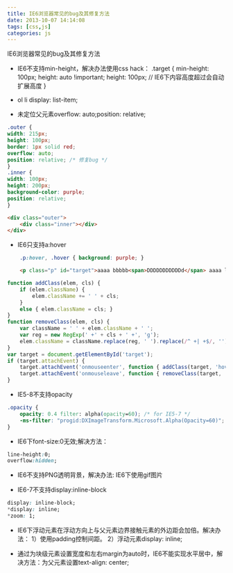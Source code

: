 ```yaml
---
title: IE6浏览器常见的bug及其修复方法
date: 2013-10-07 14:14:08
tags: [css,js]
categories: js
---
```

IE6浏览器常见的bug及其修复方法
<!-- more -->
* IE6不支持min-height，解决办法使用css hack：
.target { min-height: 100px; height: auto !important; height: 100px; // IE6下内容高度超过会自动扩展高度 }

* ol li display: list-item;

* 未定位父元素overflow: auto;position: relative;
```css
.outer {
width: 215px;
height: 100px;
border: 1px solid red;
overflow: auto;
position: relative; /* 修复bug */
}
.inner {
width: 100px;
height: 200px;
background-color: purple;
position: relative;
}
```
```html
<div class="outer">
    <div class="inner"></div>
</div>
```

* IE6只支持a:hover
```css
    .p:hover, .hover { background: purple; }
```
```html
    <p class="p" id="target">aaaa bbbbb<span>DDDDDDDDDDDd</span> aaaa lkjlkjdf j</p>
```
```javascript
function addClass(elem, cls) {
    if (elem.className) {
        elem.className += ' ' + cls;
    }
    else { elem.className = cls; }
}
function removeClass(elem, cls) {
    var className = ' ' + elem.className + ' ';
    var reg = new RegExp(' +' + cls + ' +', 'g');
    elem.className = className.replace(reg, ' ').replace(/^ +| +$/, '');
}
var target = document.getElementById('target');
if (target.attachEvent) {
    target.attachEvent('onmouseenter', function { addClass(target, 'hover'); });
    target.attachEvent('onmouseleave', function { removeClass(target, 'hover'); })
}
```
* IE5-8不支持opacity

```css
.opacity {
    opacity: 0.4 filter: alpha(opacity=60); /* for IE5-7 */
    -ms-filter: "progid:DXImageTransform.Microsoft.Alpha(Opacity=60)"; /* for IE 8*/
}
```
* IE6下font-size:0无效;解决方法：
```css
line-height:0;
overflow:hidden;
```

* IE6不支持PNG透明背景，解决办法: IE6下使用gif图片

* IE6-7不支持display:inline-block
```css
display: inline-block;
*display: inline;
*zoom: 1;
```
* IE6下浮动元素在浮动方向上与父元素边界接触元素的外边距会加倍。解决办法： 1）使用padding控制间距。 2）浮动元素display: inline;

* 通过为块级元素设置宽度和左右margin为auto时，IE6不能实现水平居中，解决方法：为父元素设置text-align: center;